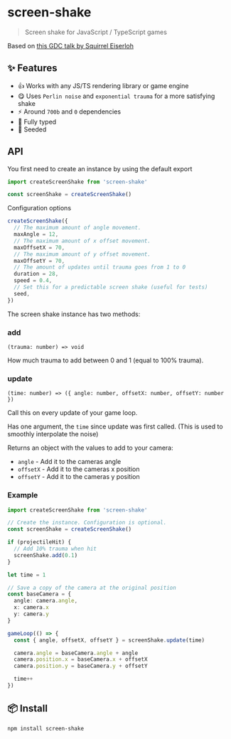 # screen-shake

> Screen shake for JavaScript / TypeScript games

Based on [this GDC talk by Squirrel Eiserloh](https://www.youtube.com/watch?v=tu-Qe66AvtY)

## :sparkles: Features

- :+1: Works with any JS/TS rendering library or game engine
- :yum: Uses `Perlin noise` and `exponential trauma` for a more satisfying shake
- :zap: Around `700b` and `0` dependencies
- :safety_vest: Fully typed
- :seedling: Seeded

## API

You first need to create an instance by using the default export

```ts
import createScreenShake from 'screen-shake'

const screenShake = createScreenShake()
```

Configuration options

```ts
createScreenShake({
  // The maximum amount of angle movement.
  maxAngle = 12,
  // The maximum amount of x offset movement.
  maxOffsetX = 70,
  // The maximum amount of y offset movement.
  maxOffsetY = 70,
  // The amount of updates until trauma goes from 1 to 0
  duration = 28,
  speed = 0.4,
  // Set this for a predictable screen shake (useful for tests)
  seed,
})
```

The screen shake instance has two methods:

### add

`(trauma: number) => void`

How much trauma to add between 0 and 1 (equal to 100% trauma).

### update

`(time: number) => ({ angle: number, offsetX: number, offsetY: number })`

Call this on every update of your game loop.

Has one argument, the `time` since update was first called. (This is used to smoothly interpolate the noise)

Returns an object with the values to add to your camera:

- `angle` - Add it to the cameras angle
- `offsetX` - Add it to the cameras x position
- `offsetY` - Add it to the cameras y position

### Example

```ts
import createScreenShake from 'screen-shake'

// Create the instance. Configuration is optional.
const screenShake = createScreenShake()

if (projectileHit) {
  // Add 10% trauma when hit
  screenShake.add(0.1)
}

let time = 1

// Save a copy of the camera at the original position
const baseCamera = {
  angle: camera.angle,
  x: camera.x
  y: camera.y
}

gameLoop(() => {
  const { angle, offsetX, offsetY } = screenShake.update(time)

  camera.angle = baseCamera.angle + angle
  camera.position.x = baseCamera.x + offsetX
  camera.position.y = baseCamera.y + offsetY

  time++
})
```

## :package: Install

```console
npm install screen-shake
```
